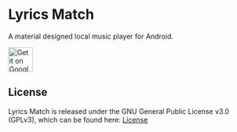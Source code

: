 # Lyrics Match
A material designed local music player for Android.

<a href="https://play.google.com/store/apps/details?id=com.dragedy.playermusic">
  <img height="50" alt="Get it on Google Play"
       src="https://play.google.com/intl/en_us/badges/images/apps/en-play-badge.png" />
</a>

## License
Lyrics Match is released under the GNU General Public License v3.0 (GPLv3), which can be found here: [License](LICENSE.txt)
